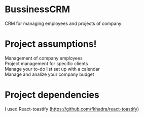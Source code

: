 # BussinessCRM

CRM for managing employees and projects of company

# Project assumptions!

Management of company employees <br />
Project management for specific clients <br />
Manage your to-do list set up with a calendar <br />
Manage and analize your company budget

# Project dependencies
I used React-toastify (https://github.com/fkhadra/react-toastify)
